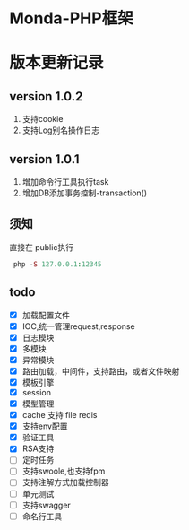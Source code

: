 # Monda-PHP框架

版本更新记录
======
## version 1.0.2
1. 支持cookie
2. 支持Log别名操作日志

## version 1.0.1
1. 增加命令行工具执行task
2. 增加DB添加事务控制-transaction()

## 须知
直接在 public执行
```php
 php -S 127.0.0.1:12345
```

## todo
- [x] 加载配置文件
- [x] IOC,统一管理request,response
- [x] 日志模块
- [x] 多模块
- [x] 异常模块
- [x] 路由加载，中间件，支持路由，或者文件映射
- [x] 模板引擎
- [x] session
- [x] 模型管理
- [x] cache 支持 file redis
- [x] 支持env配置 
- [x] 验证工具
- [x] RSA支持
- [ ] 定时任务
- [ ] 支持swoole,也支持fpm
- [ ] 支持注解方式加载控制器
- [ ] 单元测试
- [ ] 支持swagger
- [ ] 命名行工具